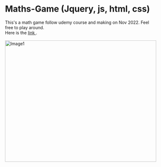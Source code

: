 # Maths-Game (Jquery, js, html, css)

This's a math game follow udemy course and making on Nov 2022. Feel free to play around.
<br/>
Here is the <a href="https://fruits-game-jquery.vercel.app/"> link </a>.
<br/>
<br/>
<img src="https://drive.google.com/uc?export=view&id=1-TFOCi2A0ejO0gIyqR7aUp7FjY2ALi9u" alt="Image1" width="500" height="400"/>
